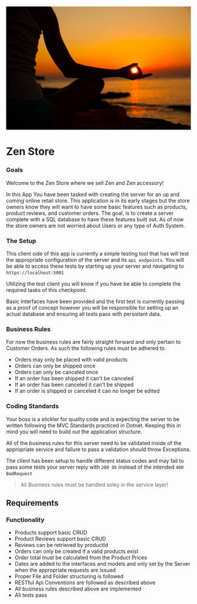 ![zen-store](img.jpg)

Zen Store
=========

### Goals
Welcome to the Zen Store where we sell Zen and Zen accessory! 

In this App You have been tasked with creating the server for an up and coming online retail store. This application is in its early stages but the store owners know they will want to have some basic features such as products, product reviews, and customer orders. The goal, is to create a server complete with a SQL database to have these features built out. As of now the store owners are not worried about Users or any type of Auth System.

### The Setup
This client side of this app is currently a simple testing tool that has will test the appropriate configuration of the server and its `api endpoints`. You will be able to access these tests by starting up your server and navigating to `https://localhost:5001`

Utilizing the test client you will know if you have be able to complete the required tasks of this checkpoint.

Basic Interfaces have been provided and the first test is currently passing as a proof of concept however you will be responsible for setting up an actual database and ensuring all tests pass with persistant data.

### Business Rules 
For now the business rules are fairly straight forward and only pertain to Customer Orders. As such the following rules must be adhered to.

- Orders may only be placed with valid products
- Orders can only be shipped once
- Orders can only be canceled once
- If an order has been shipped it can't be canceled
- If an order has been canceled it can't be shipped
- If an order is shipped or canceled it can no longer be edited


### Coding Standards
Your boss is a stickler for quality code and is expecting the server to be written following the MVC Standards practiced in Dotnet. Keeping this in mind you will need to build out the application structure.

All of the business rules for this server need to be validated inside of the appropriate service and failure to pass a validation should throw Exceptions. 

The client has been setup to handle different status codes and may fail to pass some tests your server reply with `200 Ok` instead of the intended `400 BadRequest`

> All Business rules must be handled soley in the service layer!

## Requirements

### Functionality
- Products support basic CRUD
- Product Reviews support basic CRUD
- Reviews can be retrieved by productId
- Orders can only be created if a valid products exist
- Order total must be calculated from the Product Prices
- Dates are added to the interfaces and models and only set by the Server when the appropriate requests are issued
- Proper File and Folder structuring is followed
- RESTful Api Conventions are followed as described above
- All business rules described above are implemented
- All tests pass